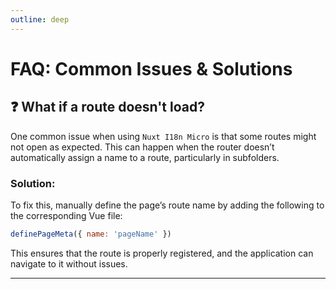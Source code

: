 ```yaml
---
outline: deep
---
```


# FAQ: Common Issues & Solutions

## ❓ What if a route doesn't load?

One common issue when using `Nuxt I18n Micro` is that some routes might not open as expected. This can happen when the router doesn’t automatically assign a name to a route, particularly in subfolders.

### **Solution:**
To fix this, manually define the page’s route name by adding the following to the corresponding Vue file:

```javascript
definePageMeta({ name: 'pageName' })
```

This ensures that the route is properly registered, and the application can navigate to it without issues.

---
